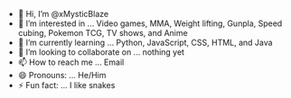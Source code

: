 - 👋 Hi, I’m @xMysticBlaze
- 👀 I’m interested in ... Video games, MMA, Weight lifting, Gunpla, Speed cubing, Pokemon TCG, TV shows, and Anime
- 🌱 I’m currently learning ... Python, JavaScript, CSS, HTML, and Java
- 💞️ I’m looking to collaborate on ... nothing yet
- 📫 How to reach me ... Email
- 😄 Pronouns: ... He/Him
- ⚡ Fun fact: ... I like snakes

<!---
xMysticBlaze/xMysticBlaze is a ✨ special ✨ repository because its `README.md` (this file) appears on your GitHub profile.
You can click the Preview link to take a look at your changes.
--->
